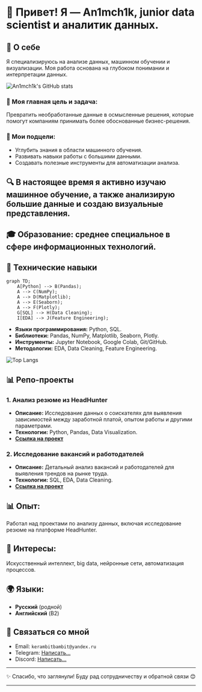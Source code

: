 # 👋 Привет! Я — An1mch1k, junior data scientist и аналитик данных.

## 🌟 О себе
Я специализируюсь на анализе данных, машинном обучении и визуализации. Моя работа основана на глубоком понимании и интерпретации данных.

![An1mch1k's GitHub stats](https://github-readme-stats.vercel.app/api?username=An1mch1k-theOne&show_icons=true&theme=radical)

### 🎯 Моя главная цель и задача:
Превратить необработанные данные в осмысленные решения, которые помогут компаниям принимать более обоснованные бизнес-решения.

### 🎯 Мои подцели:
- Углубить знания в области машинного обучения.
- Развивать навыки работы с большими данными.
- Создавать полезные инструменты для автоматизации анализа.

## 🔍 В настоящее время я активно изучаю машинное обучение, а также анализирую большие данные и создаю визуальные представления.

## 🎓 Образование: среднее специальное в сфере информационных технологий.

## 🔧 Технические навыки

```mermaid
graph TD;
    A[Python] --> B(Pandas);
    A --> C(NumPy);
    A --> D(Matplotlib);
    A --> E(Seaborn);
    A --> F(Plotly);
    G[SQL] --> H(Data Cleaning);
    I[EDA] --> J(Feature Engineering);
```

- **Языки программирования:** Python, SQL.
- **Библиотеки:** Pandas, NumPy, Matplotlib, Seaborn, Plotly.
- **Инструменты:** Jupyter Notebook, Google Colab, Git/GitHub.
- **Методологии:** EDA, Data Cleaning, Feature Engineering.

![Top Langs](https://github-readme-stats.vercel.app/api/top-langs/?username=An1mch1k-theOne&layout=compact&theme=radical)

## 📊 Репо-проекты

### 1. Анализ резюме из HeadHunter
- **Описание:** Исследование данных о соискателях для выявления зависимостей между заработной платой, опытом работы и другими параметрами.
- **Технологии:** Python, Pandas, Data Visualization.
- **[Ссылка на проект](https://github.com/An1mch1k-theOne/Project_1_HH_Analyze)**

### 2. Исследование вакансий и работодателей
- **Описание:** Детальный анализ вакансий и работодателей для выявления трендов на рынке труда.
- **Технологии:** SQL, EDA, Data Cleaning.
- **[Ссылка на проект](https://github.com/An1mch1k-theOne/Project_2_HH_Analyze)**

## 📊 Опыт:
Работал над проектами по анализу данных, включая исследование резюме на платформе HeadHunter.

## 🚀 Интересы:
Искусственный интеллект, big data, нейронные сети, автоматизация процессов.

## 🌍 Языки:
- **Русский** (родной)
- **Английский** (B2)

## 🤝 Связаться со мной
- Email: `kerambitbambit@yandex.ru`
- Telegram: [Написать...](https://t.me/Animch1k)
- Discord: [Написать...](https://discordapp.com/users/605866469590302730)

---

✨ Спасибо, что заглянули! Буду рад сотрудничеству и обратной связи 😊

---
